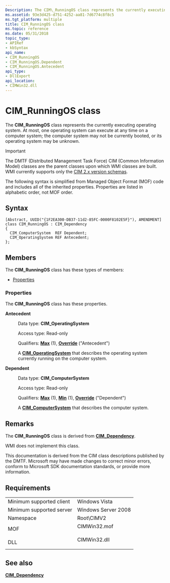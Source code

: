 ```yaml
---
Description: The CIM\_RunningOS class represents the currently executing operating system. At most, one operating system can execute at any time on a computer system; the computer system may not be currently booted, or its operating system may be unknown.
ms.assetid: 93e3d425-d751-4252-aa81-7d6774c8f8c5
ms.tgt_platform: multiple
title: CIM_RunningOS class
ms.topic: reference
ms.date: 05/31/2018
topic_type: 
- APIRef
- kbSyntax
api_name: 
- CIM_RunningOS
- CIM_RunningOS.Dependent
- CIM_RunningOS.Antecedent
api_type: 
- DllExport
api_location: 
- CIMWin32.dll
---
```


# CIM\_RunningOS class

The **CIM\_RunningOS** class represents the currently executing operating system. At most, one operating system can execute at any time on a computer system; the computer system may not be currently booted, or its operating system may be unknown.

> [!IMPORTANT]
> The DMTF (Distributed Management Task Force) CIM (Common Information Model) classes are the parent classes upon which WMI classes are built. WMI currently supports only the [CIM 2.x version schemas](https://dmtf.org/standards/cim/schemas).

 

The following syntax is simplified from Managed Object Format (MOF) code and includes all of the inherited properties. Properties are listed in alphabetic order, not MOF order.

## Syntax

``` syntax
[Abstract, UUID("{1F2EA300-DB37-11d2-85FC-0000F8102E5F}"), AMENDMENT]
class CIM_RunningOS : CIM_Dependency
{
  CIM_ComputerSystem  REF Dependent;
  CIM_OperatingSystem REF Antecedent;
};
```

## Members

The **CIM\_RunningOS** class has these types of members:

-   [Properties](#properties)

### Properties

The **CIM\_RunningOS** class has these properties.

<dl> <dt>

**Antecedent**
</dt> <dd> <dl> <dt>

Data type: **CIM\_OperatingSystem**
</dt> <dt>

Access type: Read-only
</dt> <dt>

Qualifiers: [**Max**](/windows/desktop/WmiSdk/standard-qualifiers) (1), [**Override**](/windows/desktop/WmiSdk/standard-qualifiers) ("Antecedent")
</dt> </dl>

A [**CIM\_OperatingSystem**](cim-operatingsystem.md) that describes the operating system currently running on the computer system.

</dd> <dt>

**Dependent**
</dt> <dd> <dl> <dt>

Data type: **CIM\_ComputerSystem**
</dt> <dt>

Access type: Read-only
</dt> <dt>

Qualifiers: [**Max**](/windows/desktop/WmiSdk/standard-qualifiers) (1), [**Min**](/windows/desktop/WmiSdk/standard-qualifiers) (1), [**Override**](/windows/desktop/WmiSdk/standard-qualifiers) ("Dependent")
</dt> </dl>

A [**CIM\_ComputerSystem**](cim-computersystem.md) that describes the computer system.

</dd> </dl>

## Remarks

The **CIM\_RunningOS** class is derived from [**CIM\_Dependency**](cim-dependency.md).

WMI does not implement this class.

This documentation is derived from the CIM class descriptions published by the DMTF. Microsoft may have made changes to correct minor errors, conform to Microsoft SDK documentation standards, or provide more information.

## Requirements



|                                     |                                                                                         |
|-------------------------------------|-----------------------------------------------------------------------------------------|
| Minimum supported client<br/> | Windows Vista<br/>                                                                |
| Minimum supported server<br/> | Windows Server 2008<br/>                                                          |
| Namespace<br/>                | Root\\CIMV2<br/>                                                                  |
| MOF<br/>                      | <dl> <dt>CIMWin32.mof</dt> </dl> |
| DLL<br/>                      | <dl> <dt>CIMWin32.dll</dt> </dl> |



## See also

<dl> <dt>

[**CIM\_Dependency**](cim-dependency.md)
</dt> </dl>

 

